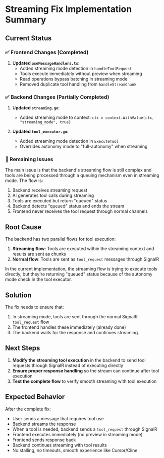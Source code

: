# Streaming Fix Implementation Summary

## Current Status

### ✅ Frontend Changes (Completed)

1. **Updated `useMessageHandlers.ts`**:
   - Added streaming mode detection in `handleToolRequest`
   - Tools execute immediately without preview when streaming
   - Read operations bypass batching in streaming mode
   - Removed duplicate tool handling from `handleStreamChunk`

### ✅ Backend Changes (Partially Completed)

1. **Updated `streaming.go`**:
   - Added streaming mode to context: `ctx = context.WithValue(ctx, "streaming_mode", true)`

2. **Updated `tool_executor.go`**:
   - Added streaming mode detection in `ExecuteTool`
   - Overrides autonomy mode to "full-autonomy" when streaming

### 🔄 Remaining Issues

The main issue is that the backend's streaming flow is still complex and tools are being processed through a queuing mechanism even in streaming mode. The flow is:

1. Backend receives streaming request
2. AI generates tool calls during streaming
3. Tools are executed but return "queued" status
4. Backend detects "queued" status and ends the stream
5. Frontend never receives the tool request through normal channels

## Root Cause

The backend has two parallel flows for tool execution:
1. **Streaming flow**: Tools are executed within the streaming context and results are sent as chunks
2. **Normal flow**: Tools are sent as `tool_request` messages through SignalR

In the current implementation, the streaming flow is trying to execute tools directly, but they're returning "queued" status because of the autonomy mode check in the tool executor.

## Solution

The fix needs to ensure that:
1. In streaming mode, tools are sent through the normal SignalR `tool_request` flow
2. The frontend handles these immediately (already done)
3. The backend waits for the response and continues streaming

## Next Steps

1. **Modify the streaming tool execution** in the backend to send tool requests through SignalR instead of executing directly
2. **Ensure proper response handling** so the stream can continue after tool execution
3. **Test the complete flow** to verify smooth streaming with tool execution

## Expected Behavior

After the complete fix:
- User sends a message that requires tool use
- Backend streams the response
- When a tool is needed, backend sends a `tool_request` through SignalR
- Frontend executes immediately (no preview in streaming mode)
- Frontend sends response back
- Backend continues streaming with tool results
- No stalling, no timeouts, smooth experience like Cursor/Cline